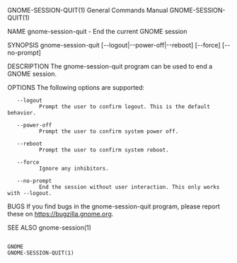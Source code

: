 GNOME-SESSION-QUIT(1)                                                                      General Commands Manual                                                                      GNOME-SESSION-QUIT(1)



NAME
       gnome-session-quit - End the current GNOME session

SYNOPSIS
       gnome-session-quit [--logout|--power-off|--reboot] [--force] [--no-prompt]

DESCRIPTION
       The gnome-session-quit program can be used to end a GNOME session.

OPTIONS
       The following options are supported:

       --logout
              Prompt the user to confirm logout. This is the default behavior.

       --power-off
              Prompt the user to confirm system power off.

       --reboot
              Prompt the user to confirm system reboot.

       --force
              Ignore any inhibitors.

       --no-prompt
              End the session without user interaction. This only works with --logout.

BUGS
       If you find bugs in the gnome-session-quit program, please report these on https://bugzilla.gnome.org.

SEE ALSO
       gnome-session(1)



                                                                                                    GNOME                                                                               GNOME-SESSION-QUIT(1)
